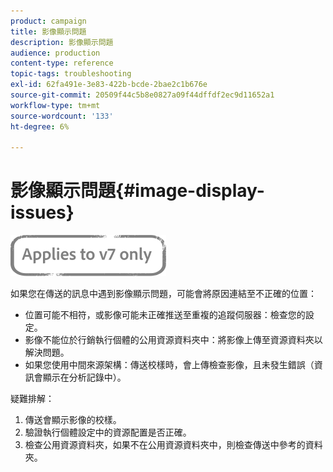 ```yaml
---
product: campaign
title: 影像顯示問題
description: 影像顯示問題
audience: production
content-type: reference
topic-tags: troubleshooting
exl-id: 62fa491e-3e83-422b-bcde-2bae2c1b676e
source-git-commit: 20509f44c5b8e0827a09f44dffdf2ec9d11652a1
workflow-type: tm+mt
source-wordcount: '133'
ht-degree: 6%

---
```


# 影像顯示問題{#image-display-issues}

![](../../assets/v7-only.svg)

如果您在傳送的訊息中遇到影像顯示問題，可能會將原因連結至不正確的位置：

* 位置可能不相符，或影像可能未正確推送至重複的追蹤伺服器：檢查您的設定。
* 影像不能位於行銷執行個體的公用資源資料夾中：將影像上傳至資源資料夾以解決問題。
* 如果您使用中間來源架構：傳送校樣時，會上傳檢查影像，且未發生錯誤（資訊會顯示在分析記錄中）。

疑難排解：

1. 傳送會顯示影像的校樣。
1. 驗證執行個體設定中的資源配置是否正確。
1. 檢查公用資源資料夾，如果不在公用資源資料夾中，則檢查傳送中參考的資料夾。

